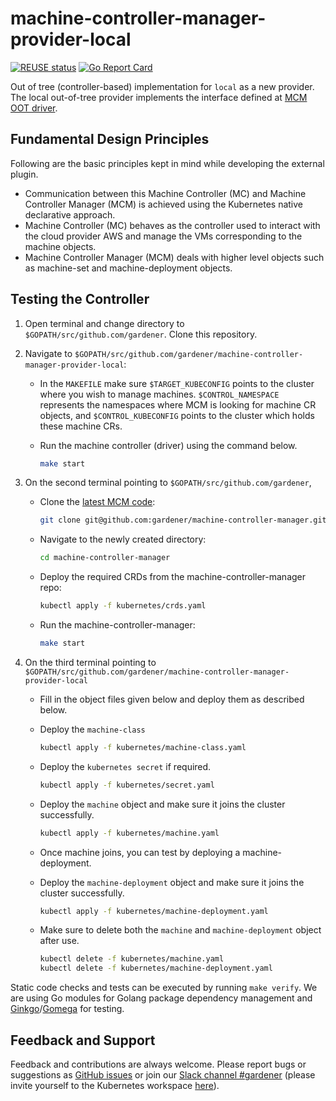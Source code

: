 # machine-controller-manager-provider-local
[![REUSE status](https://api.reuse.software/badge/github.com/gardener/machine-controller-manager-provider-local)](https://api.reuse.software/info/github.com/gardener/machine-controller-manager-provider-local)
[![Go Report Card](https://goreportcard.com/badge/github.com/gardener/machine-controller-manager-provider-local)](https://goreportcard.com/report/github.com/gardener/machine-controller-manager-provider-local)

Out of tree (controller-based) implementation for `local` as a new provider.
The local out-of-tree provider implements the interface defined at [MCM OOT driver](https://github.com/gardener/machine-controller-manager/blob/master/pkg/util/provider/driver/driver.go).

## Fundamental Design Principles

Following are the basic principles kept in mind while developing the external plugin.

- Communication between this Machine Controller (MC) and Machine Controller Manager (MCM) is achieved using the Kubernetes native declarative approach.
- Machine Controller (MC) behaves as the controller used to interact with the cloud provider AWS and manage the VMs corresponding to the machine objects.
- Machine Controller Manager (MCM) deals with higher level objects such as machine-set and machine-deployment objects.

## Testing the Controller

1. Open terminal and change directory to `$GOPATH/src/github.com/gardener`. Clone this repository.

2. Navigate to `$GOPATH/src/github.com/gardener/machine-controller-manager-provider-local`:
    - In the `MAKEFILE` make sure `$TARGET_KUBECONFIG` points to the cluster where you wish to manage machines. `$CONTROL_NAMESPACE` represents the namespaces where MCM is looking for machine CR objects, and `$CONTROL_KUBECONFIG` points to the cluster which holds these machine CRs.
    - Run the machine controller (driver) using the command below.

        ```bash
        make start
        ```

3. On the second terminal pointing to `$GOPATH/src/github.com/gardener`,
    - Clone the [latest MCM code](https://github.com/gardener/machine-controller-manager):

        ```bash
        git clone git@github.com:gardener/machine-controller-manager.git
        ```

    - Navigate to the newly created directory:

        ```bash
        cd machine-controller-manager
        ```

    - Deploy the required CRDs from the machine-controller-manager repo:

        ```bash
        kubectl apply -f kubernetes/crds.yaml
        ```

    - Run the machine-controller-manager:

        ```bash
        make start
        ```

4. On the third terminal pointing to `$GOPATH/src/github.com/gardener/machine-controller-manager-provider-local`
    - Fill in the object files given below and deploy them as described below.
    - Deploy the `machine-class`

        ```bash
        kubectl apply -f kubernetes/machine-class.yaml
        ```

    - Deploy the `kubernetes secret` if required.

        ```bash
        kubectl apply -f kubernetes/secret.yaml
        ```

    - Deploy the `machine` object and make sure it joins the cluster successfully.

        ```bash
        kubectl apply -f kubernetes/machine.yaml
        ```

    - Once machine joins, you can test by deploying a machine-deployment.

    - Deploy the `machine-deployment` object and make sure it joins the cluster successfully.

        ```bash
        kubectl apply -f kubernetes/machine-deployment.yaml
        ```

    - Make sure to delete both the `machine` and `machine-deployment` object after use.

        ```bash
        kubectl delete -f kubernetes/machine.yaml
        kubectl delete -f kubernetes/machine-deployment.yaml
        ```

Static code checks and tests can be executed by running `make verify`. We are using Go modules for Golang package dependency management and [Ginkgo](https://github.com/onsi/ginkgo)/[Gomega](https://github.com/onsi/gomega) for testing.

## Feedback and Support

Feedback and contributions are always welcome. Please report bugs or suggestions as [GitHub issues](https://github.com/gardener/machine-controller-manager-provider-local/issues) or join our [Slack channel #gardener](https://kubernetes.slack.com/messages/gardener) (please invite yourself to the Kubernetes workspace [here](http://slack.k8s.io)).
